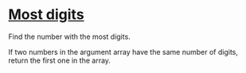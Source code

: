 # [Most digits](https://www.codewars.com/kata/58daa7617332e59593000006)

Find the number with the most digits.

If two numbers in the argument array have the same number of digits, return the first one in the array.